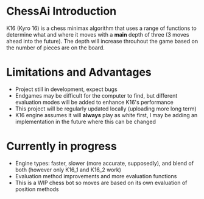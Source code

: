 # ChessAi Introduction
K16 (Kyro 16) is a chess minimax algorithm that uses a range of functions to determine what and where it moves with a **main** depth of three (3 moves ahead into the future). The depth will increase throuhout the game based on the number of pieces are on the board.

# Limitations and Advantages

- Project still in development, expect bugs
- Endgames may be difficult for the computer to find, but different evaluation modes will be added to enhance K16's performance
- This project will be regularly updated locally (uploading more long term)
- K16 engine assumes it will **always** play as white first, I may be adding an implementation in the future where this can be changed

# Currently in progress

- Engine types: faster, slower (more accurate, supposedly), and blend of both (however only K16_1 and K16_2 work)
- Evaluation method improvements and more evaluation functions
- This is a WIP chess bot so moves are based on its own evaluation of position methods
